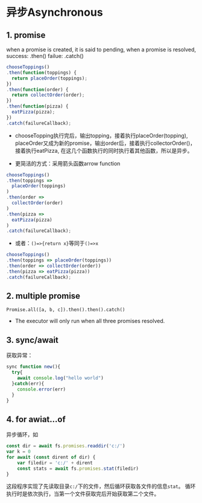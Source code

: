 # 异步Asynchronous
## 1. promise
when a promise is created, it is said to pending,
when a promise is resolved,
	success: .then() 
	failue: .catch()
```	javascript
chooseToppings()
.then(function(toppings) {
  return placeOrder(toppings);
})
.then(function(order) {
  return collectOrder(order);
})
.then(function(pizza) {
  eatPizza(pizza);
})
.catch(failureCallback);
```
- chooseTopping执行完后，输出topping，接着执行placeOrder(topping),
placeOrder又成为新的promise，输出order后，接着执行collectorOrder()，接着执行eatPizza,
在这几个函数执行的同时执行着其他函数，所以是异步。

- 更简洁的方式：采用箭头函数arrow function
```javascript
chooseToppings()
.then(toppings =>
  placeOrder(toppings)
)
.then(order =>
  collectOrder(order)
)
.then(pizza =>
  eatPizza(pizza)
)
.catch(failureCallback);
```
- 或者：`()=>{return x}`等同于`()=>x`
```javascript
chooseToppings()
.then(toppings => placeOrder(toppings))
.then(order => collectOrder(order))
.then(pizza => eatPizza(pizza))
.catch(failureCallback);
```
## 2. multiple promise
`Promise.all([a, b, c]).then().then().catch()`
- The executor will only run when all three promises resolved.

## 3. sync/await
获取异常：
```javascript
sync function new(){
  try{
    await console.log("hello world")
  }catch(err){
    console.error(err)
  }
}  

```
## 4. for awiat...of
异步循环，如
```javascript
const dir = await fs.promises.readdir('c:/')
var k = 0
for await (const dirent of dir) {
    var filedir = 'c:/' + dirent
    const stats = await fs.promises.stat(filedir)
}
```
这段程序实现了先读取目录`c:/`下的文件，然后循环获取各文件的信息`stat`。
循环执行时是依次执行，当第一个文件获取完后开始获取第二个文件。

